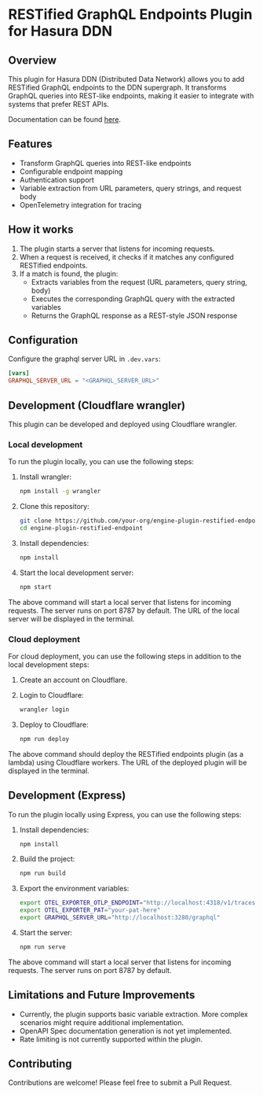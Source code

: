 # RESTified GraphQL Endpoints Plugin for Hasura DDN

## Overview

This plugin for Hasura DDN (Distributed Data Network) allows you to add RESTified GraphQL endpoints to the DDN
supergraph. It transforms GraphQL queries into REST-like endpoints, making it easier to integrate with systems that
prefer REST APIs.

Documentation can be found [here](https://hasura.io/docs/3.0/plugins/restified-endpoints/).

## Features

- Transform GraphQL queries into REST-like endpoints
- Configurable endpoint mapping
- Authentication support
- Variable extraction from URL parameters, query strings, and request body
- OpenTelemetry integration for tracing

## How it works

1. The plugin starts a server that listens for incoming requests.
2. When a request is received, it checks if it matches any configured RESTified endpoints.
3. If a match is found, the plugin:
   - Extracts variables from the request (URL parameters, query string, body)
   - Executes the corresponding GraphQL query with the extracted variables
   - Returns the GraphQL response as a REST-style JSON response

## Configuration

Configure the graphql server URL in `.dev.vars`:

```toml
[vars]
GRAPHQL_SERVER_URL = "<GRAPHQL_SERVER_URL>"
```

## Development (Cloudflare wrangler)

This plugin can be developed and deployed using Cloudflare wrangler.

### Local development

To run the plugin locally, you can use the following steps:

1. Install wrangler:

   ```sh
   npm install -g wrangler
   ```

2. Clone this repository:

   ```sh
   git clone https://github.com/your-org/engine-plugin-restified-endpoint.git
   cd engine-plugin-restified-endpoint
   ```

3. Install dependencies:

   ```sh
   npm install
   ```

4. Start the local development server:

   ```sh
   npm start
   ```

The above command will start a local server that listens for incoming requests. The server runs on port 8787 by default.
The URL of the local server will be displayed in the terminal.

### Cloud deployment

For cloud deployment, you can use the following steps in addition to the local development steps:

1. Create an account on Cloudflare.

2. Login to Cloudflare:

   ```sh
   wrangler login
   ```

3. Deploy to Cloudflare:

   ```sh
   npm run deploy
   ```

The above command should deploy the RESTified endpoints plugin (as a lambda) using Cloudflare workers. The URL of the
deployed plugin will be displayed in the terminal.

## Development (Express)

To run the plugin locally using Express, you can use the following steps:

1. Install dependencies:

   ```sh
   npm install
   ```

2. Build the project:

   ```sh
   npm run build
   ```

3. Export the environment variables:

   ```sh
   export OTEL_EXPORTER_OTLP_ENDPOINT="http://localhost:4318/v1/traces"
   export OTEL_EXPORTER_PAT="your-pat-here"
   export GRAPHQL_SERVER_URL="http://localhost:3280/graphql"
   ```

4. Start the server:

   ```sh
   npm run serve
   ```

The above command will start a local server that listens for incoming requests. The server runs on port 8787 by default.

## Limitations and Future Improvements

- Currently, the plugin supports basic variable extraction. More complex scenarios might require additional
  implementation.
- OpenAPI Spec documentation generation is not yet implemented.
- Rate limiting is not currently supported within the plugin.

## Contributing

Contributions are welcome! Please feel free to submit a Pull Request.
